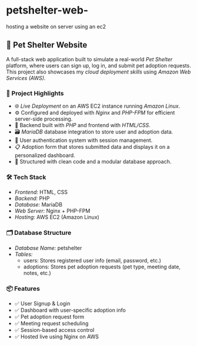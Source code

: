 # petshelter-web-
hosting a website on server using an ec2 

## 🐾 Pet Shelter Website

A full-stack web application built to simulate a real-world *Pet Shelter* platform, where users can sign up, log in, and submit pet adoption requests. This project also showcases my *cloud deployment skills* using *Amazon Web Services (AWS)*.

### 🚀 Project Highlights

- 🌐 *Live Deployment* on an AWS EC2 instance running *Amazon Linux*.
- ⚙ Configured and deployed with *Nginx* and *PHP-FPM* for efficient server-side processing.
- 🐘 Backend built with *PHP* and frontend with *HTML/CSS*.
- 🗃 *MariaDB* database integration to store user and adoption data.
- 🔐 User authentication system with session management.
- 📋 Adoption form that stores submitted data and displays it on a personalized dashboard.
- 🧠 Structured with clean code and a modular database approach.

### 🛠 Tech Stack

- *Frontend:* HTML, CSS
- *Backend:* PHP
- *Database:* MariaDB
- *Web Server:* Nginx + PHP-FPM
- *Hosting:* AWS EC2 (Amazon Linux)

### 🗂 Database Structure

- *Database Name:* petshelter
- *Tables:*
  - users: Stores registered user info (email, password, etc.)
  - adoptions: Stores pet adoption requests (pet type, meeting date, notes, etc.)

### 📦 Features

- ✅ User Signup & Login
- ✅ Dashboard with user-specific adoption info
- ✅ Pet adoption request form
- ✅ Meeting request scheduling
- ✅ Session-based access control
- ✅ Hosted live using Nginx on AWS
